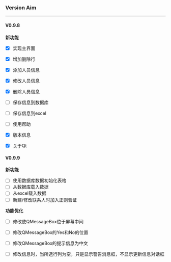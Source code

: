 ### Version Aim

***

#### V0.9.8

**新功能**

- [x] 实现主界面
- [x] 增加删除行
- [x] 添加人员信息
- [x] 修改人员信息
- [x] 删除人员信息
- [ ] 保存信息到数据库
- [ ] 保存信息到excel
- [ ] 使用帮助
- [x] 版本信息
- [x] 关于Qt



#### V0.9.9

**新功能**

- [ ] 使用数据库数据初始化表格
- [ ] 从数据库载入数据
- [ ] 从excel载入数据
- [ ] 新建/修改联系人时加入正则验证

**功能优化**

- [ ] 修改使QMessageBox位于屏幕中间
- [ ] 修改QMessageBox的Yes和No的位置
- [ ] 修改QMessageBox的提示信息为中文
- [ ] 修改信息时，当所选行列为空，只是显示警告消息框，不显示更新信息对话框

